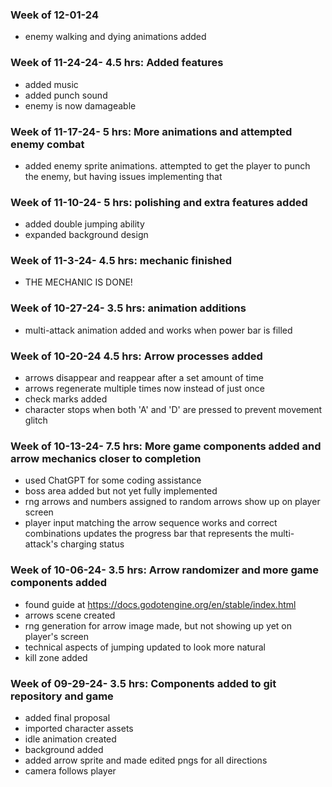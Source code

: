 ### Week of 12-01-24
* enemy walking and dying animations added
### Week of 11-24-24- 4.5 hrs: Added features
* added music
* added punch sound
* enemy is now damageable
### Week of 11-17-24- 5 hrs: More animations and attempted enemy combat
* added enemy sprite animations. attempted to get the player to punch the enemy, but having issues implementing that
### Week of 11-10-24- 5 hrs: polishing and extra features added
* added double jumping ability
* expanded background design
### Week of 11-3-24- 4.5 hrs: mechanic finished
* THE MECHANIC IS DONE!
### Week of 10-27-24- 3.5 hrs: animation additions
* multi-attack animation added and works when power bar is filled
### Week of 10-20-24 4.5 hrs: Arrow processes added
* arrows disappear and reappear after a set amount of time
* arrows regenerate multiple times now instead of just once
* check marks added
* character stops when both 'A' and 'D' are pressed to prevent movement glitch
### Week of 10-13-24- 7.5 hrs: More game components added and arrow mechanics closer to completion
* used ChatGPT for some coding assistance
* boss area added but not yet fully implemented
* rng arrows and numbers assigned to random arrows show up on player screen
* player input matching the arrow sequence works and correct combinations updates the progress bar that represents the multi-attack's charging status
### Week of 10-06-24- 3.5 hrs: Arrow randomizer and more game components added
* found guide at https://docs.godotengine.org/en/stable/index.html 
* arrows scene created
* rng generation for arrow image made, but not showing up yet on player's screen
* technical aspects of jumping updated to look more natural
* kill zone added
### Week of 09-29-24- 3.5 hrs: Components added to git repository and game
* added final proposal
* imported character assets
* idle animation created
* background added
* added arrow sprite and made edited pngs for all directions
* camera follows player